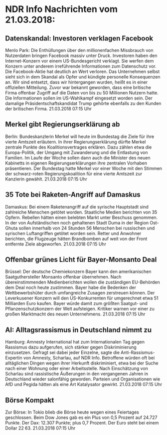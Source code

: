 # NDR Info Nachrichten vom 21.03.2018:


## Datenskandal: Investoren verklagen Facebook
Menlo Park: Die Enthüllungen über den millionenfachen Missbrauch von Nutzerdaten bringen Facebook massiv unter Druck. Investoren haben den Internet-Konzern vor einem US-Bundesgericht verklagt. Sie werfen dem Konzern unter anderem irreführende Informationen zum Datenschutz vor. Die Facebook-Aktie hat deutlich an Wert verloren. Das Unternehmen selbst sieht sich in dem Skandal als Opfer und kündigte personelle Konsequenzen an. Wir sind entsetzt, dass wir hintergangen wurden, heißt es in einer offiziellen Mitteilung. Zuvor war bekannt geworden, dass eine britische Firma offenbar Zugriff auf die Daten von bis zu 50 Millionen Nutzern hatte. Die Informationen sollen im US-Wahlkampf eingesetzt worden sein. Der damalige Präsidentschaftskandidat Trump gehörte ebenfalls zu den Kunden der britischen Firma. 21.03.2018 07:15 Uhr 

## Merkel gibt Regierungserklärung ab
Berlin: Bundeskanzlerin Merkel will heute im Bundestag die Ziele für ihre vierte Amtszeit erläutern. In ihrer Regierungserklärung dürfte Merkel zentrale Punkte des Koalitionsvertrages erklären. Dazu zählen etwa die Europa-Politik, der Umgang mit Zuwanderung und die Entlastung von Familien. Im Laufe der Woche sollen dann auch die Minister des neuen Kabinetts in eigenen Regierungserklärungen ihre zentralen Vorhaben präsentieren. Der Bundestag hatte Merkel vor einer Woche mit den Stimmen der schwarz-roten Regierungskoalition für eine vierte Amtszeit zur Kanzlerin gewählt. 21.03.2018 07:15 Uhr 

## 35 Tote bei Raketen-Angriff auf Damaskus
Damaskus: Bei einem Raketenangriff auf die syrische Hauptstadt sind zahlreiche Menschen getötet worden. Staatliche Medien berichten von 35 Opfern. Rebellen hätten einen belebten Markt unter Beschuss genommen. In der von Aufständischen noch gehaltenen Stadt Duma in der Region Ost-Ghuta sollen innerhalb von 24 Stunden 56 Menschen bei russischen und syrischen Luftangriffen getötet worden sein. Retter und Anwohner berichten, die Flugzeuge hätten Brandbomben auf weit von der Front entfernte Ziele abgeworfen. 21.03.2018 07:15 Uhr 

## Offenbar grünes Licht für Bayer-Monsanto Deal
Brüssel: Der deutsche Chemiekonzern Bayer kann den amerikanischen Saatguthersteller Monsanto offenbar übernehmen. Nach übereinstimmenden Medienberichten wollen die zuständigen EU-Behörden dem Deal noch heute zustimmen. Bayer habe die Bedenken der Wettbewerbshüter durch umfangreiche Zusagen zerstreuen können. Der Leverkusener Konzern will den US-Konkurrenten für umgerechnet etwa 51 Milliarden Euro kaufen. Bayer würde damit zum größten Saatgut- und Pflanzenschutzkonzern der Welt aufsteigen. Kritiker warnen vor einer zu großen Marktmacht des neuen Unternehmens. 21.03.2018 07:15 Uhr 

## AI: Alltagsrassismus in Deutschland nimmt zu
Hamburg:		Amnesty International hat zum Internationalen Tag gegen Rassismus dazu aufgerufen, sich stärker gegen Diskriminierung einzusetzen. Gefragt sei dabei jeder Einzelne, sagte die Anti-Rassismus-Expertin von Amnesty, Scharlau, auf NDR Info. Betroffene würden oft bei alltäglichen Dingen wegen ihrer Herkunft diskriminiert, etwa bei der Suche nach einer Wohnung oder einer Arbeitsstelle. Nach Einschätzung von Scharlau sind rassistische Äußerungen in den vergangenen Jahren in Deutschland wieder salonfähig geworden. Parteien und Organisationen wie AfD und Pegida hätten als eine Art Katalysator gewirkt. 21.03.2018 07:15 Uhr 

## Börse Kompakt
Zur Börse: In Tokio blieb die Börse heute wegen eines Feiertages geschlossen. Beim Dow Jones gab es ein Plus von 0,5 Prozent auf 24.727 Punkte. Der Dax:			12.307 Punkte; plus 0,7 Prozent. Der Euro steht bei einem Dollar 22 63. 21.03.2018 07:15 Uhr 

